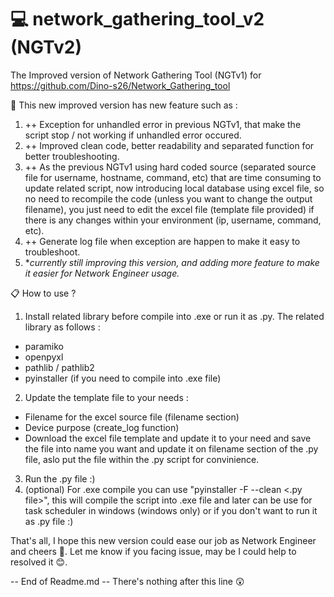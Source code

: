 # :computer: network_gathering_tool_v2 (NGTv2)
The Improved version of Network Gathering Tool (NGTv1) for https://github.com/Dino-s26/Network_Gathering_tool

:blue_book: This new improved version has new feature such as :
1. ++ Exception for unhandled error in previous NGTv1, that make the script stop / not working if unhandled error occured.
2. ++ Improved clean code, better readability and separated function for better troubleshooting.
3. ++ As the previous NGTv1 using hard coded source (separated source file for username, hostname, command, etc) that are time consuming to update related script, now introducing local database using excel file, so no need to recompile the code (unless you want to change the output filename), you just need to edit the excel file (template file provided) if there is any changes within your environment (ip, username, command, etc).
4. ++ Generate log file when exception are happen to make it easy to troubleshoot.
5. **currently still improving this version, and adding more feature to make it easier for Network Engineer usage.*

:clipboard: How to use ?
1. Install related library before compile into .exe or run it as .py. 
The related library as follows :
- paramiko
- openpyxl
- pathlib / pathlib2
- pyinstaller (if you need to compile into .exe file)

2. Update the template file to your needs :
- Filename for the excel source file (filename section)
- Device purpose (create_log function)
- Download the excel file template and update it to your need and save the file into name you want and update it on filename section of the .py file, aslo put the file within the .py script for convinience.

3. Run the .py file :) 
4. (optional) For .exe compile you can use "pyinstaller -F --clean <.py file>", this will compile the script into .exe file and later can be use for task scheduler in windows (windows only) or if you don't want to run it as .py file :)

That's all, I hope this new version could ease our job as Network Engineer and cheers 🍻.
Let me know if you facing issue, may be I could help to resolved it 😊.

-- End of Readme.md --
There's nothing after this line 😲
